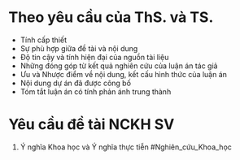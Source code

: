 # Theo yêu cầu của ThS. và TS.
+ Tính cấp thiết
+ Sự phù hợp giữa đề tài và nội dung
+ Độ tin cậy và tính hiện đại của nguồn tài liệu
+ Những đóng góp từ kết quả nghiên cứu của luận án tác giả
+ Ưu và Nhược điểm về nội dung, kết cấu hình thức của luận án
+ Nội dung dự án đã được công bố
+ Tóm tắt luận án có tính phản ánh trung thành
# Yêu cầu đề tài NCKH SV
1. Ý nghĩa Khoa học và Ý nghĩa thực tiễn
#Nghiên_cứu_Khoa_học 